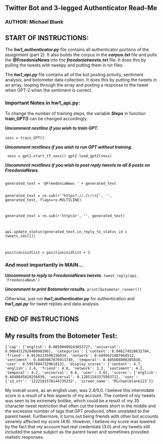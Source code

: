 ## <B> Twitter Bot and 3-legged Authenticator Read-Me </B>
### AUTHOR: Michael Blank


## <B>START OF INSTRUCTIONS: </B>
The ***hw1_authenticator.py*** file contains all authenticator portions of the assignment (part 2). It also builds the corpus in the ***corpus.txt*** file and pulls the <B> @FreedoniaNews </B> into the ***freedoniatweets.txt*** file. It does this by pulling the tweets with tweepy and putting them in txt files.

The ***hw1_api.py*** file contains all of the bot posting activity, sentiment analysis, and botometer data collection. It does this by putting the tweets in an array, looping through the array and posting a response to the tweet when GPT-2 when the sentiment is correct.


### Important Notes in hw1_api.py:

 To change the number of training steps, the variable ***Steps*** in function <B> train_GPT() </B> can be changed accordingly.

***Uncomment nextline if you wish to train GPT.***
            
<code>sess = train_GPT()</code>.


***Uncomment nextlines if you wish to run GPT without training.***

<code> sess = gpt2.start_tf_sess()
gpt2.load_gpt2(sess) </code>


***Uncomment nextlines if you wish to post reply tweets to all 8 posts on FreedoniaNews.***

<code>
generated_text = '@FreedoniaNews ' + generated_text

generated_text = re.sub(r'^https?:\/\/.*[\r\n]*', '', generated_text, flags=re.MULTILINE)

generated_text = re.sub(r'http\S+', '', generated_text)

api.update_status(generated_text,in_reply_to_status_id = tweets_ids[i])

positioninidlist = positioninidlist + 1 </code>

### And most importantly in MAIN...

***Uncomment to reply to FreedoniaNews tweets.***
<code>tweet_reply(api, 'FreedoniaNews')</code>

***Uncomment to print Botometer results.***
<code>print(botometer_runner())</code>

Otherwise, just run ***hw1_authenticator.py*** for authentication and ***hw1_api.py*** for tweet replies and data analysis.

## <B> END OF INSTRUCTIONS </B>


## My results from the Botometer Test:

    {'cap': {'english': 0.08590409243653727, 'universal': 0.006431292840898396}, 'categories': {'content': 0.946174528632784, 'friend': 0.9136223598156034, 'network': 0.6495621487664512, 'sentiment': 0.8465067076913749, 'temporal': 0.845608000205838, 'user': 0.5957894732961813}, 'display_scores': {'content': 4.7, 'english': 2.4, 'friend': 4.6, 'network': 3.2, 'sentiment': 4.2, 'temporal': 4.2, 'universal': 0.6, 'user': 3.0}, 'scores': {'english': 0.4848645828256039, 'universal': 0.1285158337598371}, 'user': {'id_str': '1222181578144735232', 'screen_name': 'Michaelblank123'}}

My overall score, as an english user, was 2.4/5.0. I believe this intermidate score is a result of a few aspects of my account. The content of my tweets was seen to be extremely botlike, which could be a result of my 35 character tweet restriction that often cut the tweets short in the middle and the excessive number of tags that GPT produced, often unrelated to the parent tweet. Furthermore, it turns out being friends with other bot accounts severely affected my score (4.6). However, I believe my score was lowered by the fact that my account had real credentials (3.0) and my tweets still included the same subject as the parent tweet and sometimes provided realistic responses.



